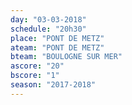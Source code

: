 ```yaml
---
day: "03-03-2018"
schedule: "20h30"
place: "PONT DE METZ"
ateam: "PONT DE METZ"
bteam: "BOULOGNE SUR MER"
ascore: "20"
bscore: "1"
season: "2017-2018"
---
```

